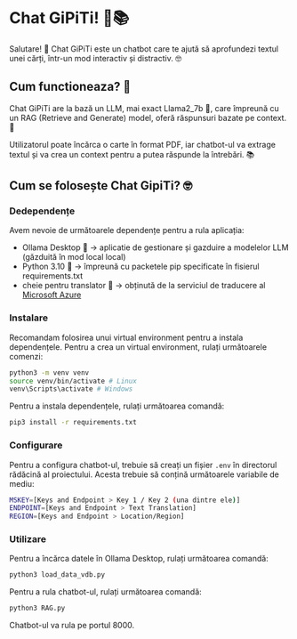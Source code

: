 # Chat GiPiTi! 🤖📚

Salutare! 👋 Chat GiPiTi este un chatbot care te ajută să aprofundezi textul unei cărți, într-un mod interactiv și distractiv. 🤓

## Cum functioneaza? 🤔

Chat GiPiTi are la bază un LLM, mai exact Llama2_7b 🦙, care împreună cu un RAG (Retrieve and Generate) model, oferă răspunsuri bazate pe context. 🤖

Utilizatorul poate încărca o carte în format PDF, iar chatbot-ul va extrage textul și va crea un context pentru a putea răspunde la întrebări. 📚

## Cum se folosește Chat GipiTi? 🤓

### Dedependențe

Avem nevoie de următoarele dependențe pentru a rula aplicația:

- Ollama Desktop 🦙 -> aplicatie de gestionare și gazduire a modelelor LLM (găzduită în mod local local)
- Python 3.10 🐍 -> împreună cu packetele pip specificate în fisierul requirements.txt
- cheie pentru translator 🔑 -> obținută de la serviciul de traducere al [Microsoft Azure](https://portal.azure.com/#create/Microsoft.CognitiveServicesTextTranslation)

### Instalare

Recomandam folosirea unui virtual environment pentru a instala dependențele. Pentru a crea un virtual environment, rulați următoarele comenzi:

```bash
python3 -m venv venv
source venv/bin/activate # Linux
venv\Scripts\activate # Windows
```

Pentru a instala dependențele, rulați următoarea comandă:

```bash
pip3 install -r requirements.txt
```

### Configurare

Pentru a configura chatbot-ul, trebuie să creați un fișier `.env` în directorul rădăcină al proiectului. Acesta trebuie să conțină următoarele variabile de mediu:

```bash
MSKEY=[Keys and Endpoint > Key 1 / Key 2 (una dintre ele)]
ENDPOINT=[Keys and Endpoint > Text Translation]
REGION=[Keys and Endpoint > Location/Region]
```

### Utilizare

Pentru a încărca datele în Ollama Desktop, rulați următoarea comandă:

```bash
python3 load_data_vdb.py
```

Pentru a rula chatbot-ul, rulați următoarea comandă:

```bash
python3 RAG.py
```

Chatbot-ul va rula pe portul 8000.
